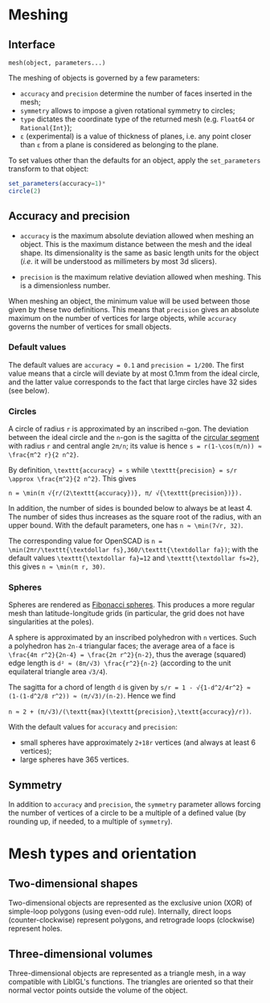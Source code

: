 # Meshing

## Interface

`mesh(object, parameters...)`

The meshing of objects is governed by a few parameters:
 - `accuracy` and `precision` determine the number of faces inserted in the mesh;
 - `symmetry` allows to impose a given rotational symmetry to circles;
 - `type` dictates the coordinate type of the returned mesh (e.g.
	 `Float64` or `Rational{Int}`);
 - `ε` (experimental) is a value of thickness of planes, i.e. any point
	 closer than `ε` from a plane is considered as belonging to the plane.

To set values other than the defaults for an object,
apply the `set_parameters` transform to that object:

```julia
set_parameters(accuracy=1)*
circle(2)
```


## Accuracy and precision

 - `accuracy` is the maximum absolute deviation allowed when meshing an object.
 This is the maximum distance between the mesh and the ideal shape.
 Its dimensionality is the same as basic length units for the object
 (*i.e.* it will be understood as millimeters by most 3d slicers).

 - `precision` is the maximum relative deviation allowed when meshing.
 This is a dimensionless number.

When meshing an object, the minimum value will be used
between those given by these two definitions.
This means that `precision` gives an absolute maximum
on the number of vertices for large objects,
while `accuracy` governs the number of vertices for small objects.

### Default values

The default values are
`accuracy = 0.1` and `precision = 1/200`.
The first value means that a circle will deviate by at most 0.1mm from
the ideal circle, and 
the latter value corresponds to the fact
that large circles have 32 sides (see below).

### Circles

A circle of radius ``r`` is approximated by an inscribed ``n``-gon.
The deviation between the ideal circle and the ``n``-gon
is the sagitta of the [circular
segment](https://en.wikipedia.org/wiki/Circular_segment)
with radius ``r`` and central angle ``2π/n``;
its value is hence ``s = r(1-\cos(π/n)) ≈ \frac{π^2 r}{2 n^2}``.

By definition, ``\texttt{accuracy} = s``
while ``\texttt{precision} = s/r \approx \frac{π^2}{2 n^2}``.
This gives

``n = \min(π √{r/(2\texttt{accuracy})}, π/ √{\texttt{precision})}).``

In addition, the number of sides is bounded below to always be at least 4.
The number of sides thus increases as the square root of the radius,
with an upper bound.
With the default parameters, one has
``n ≈ \min(7√r, 32)``.

The corresponding value for OpenSCAD is
``n = \min(2πr/\texttt{\textdollar fs},360/\texttt{\textdollar fa})``;
with the default values ``\texttt{\textdollar fa}=12``
and ``\texttt{\textdollar fs=2}``, this gives
``n ≈ \min(π r, 30)``.

### Spheres

Spheres are rendered as [Fibonacci
spheres](http://extremelearning.com.au/evenly-distributing-points-on-a-sphere/).
This produces a more regular mesh than latitude-longitude grids
(in particular, the grid does not have singularities at the poles).


A sphere is approximated by an inscribed polyhedron with ``n`` vertices.
Such a polyhedron has ``2n-4`` triangular faces;
the average area of a face is ``\frac{4π r^2}{2n-4} = \frac{2π r^2}{n-2}``,
thus the average (squared) edge length is
``d² ≈ (8π/√3) \frac{r^2}{n-2}``
(according to the unit equilateral triangle area ``√3/4``).

The sagitta for a chord of length ``d`` is given by
``s/r = 1 - √{1-d^2/4r^2} ≈ (1-(1-d^2/8 r^2)) ≈ (π/√3)/(n-2)``.
Hence we find

``n ≈ 2 + (π/√3)/(\textt{max}(\texttt{precision},\textt{accuracy}/r))``.

With the default values for `accuracy` and `precision`:
 - small spheres have approximately ``2+18r`` vertices
 (and always at least 6 vertices);
 - large spheres have 365 vertices.


## Symmetry

In addition to `accuracy` and `precision`,
the `symmetry` parameter allows forcing the number of vertices
of a circle to be a multiple of a defined value
(by rounding up, if needed, to a multiple of `symmetry`).

# Mesh types and orientation

## Two-dimensional shapes

Two-dimensional objects are represented as the exclusive union (XOR)
of simple-loop polygons (using even-odd rule).
Internally, direct loops (counter-clockwise) represent polygons,
and retrograde loops (clockwise) represent holes.

## Three-dimensional volumes

Three-dimensional objects are represented as a triangle mesh,
in a way compatible with LibIGL's functions.
The triangles are oriented so that their normal vector points outside the
volume of the object.
